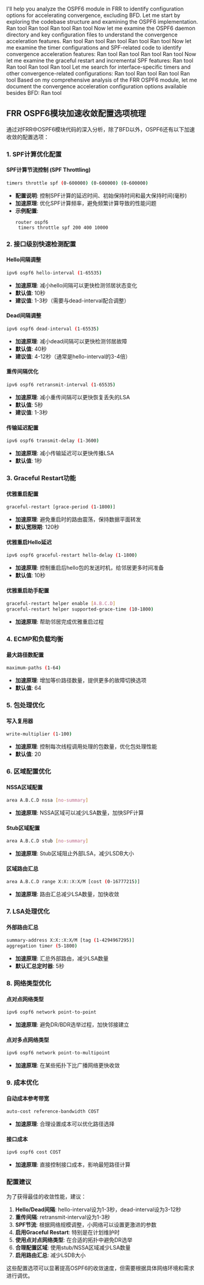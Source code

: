 I'll help you analyze the OSPF6 module in FRR to identify configuration options for accelerating convergence, excluding BFD. Let me start by exploring the codebase structure and examining the OSPF6 implementation.
Ran tool
Ran tool
Ran tool
Ran tool
Now let me examine the OSPF6 daemon directory and key configuration files to understand the convergence acceleration features.
Ran tool
Ran tool
Ran tool
Ran tool
Ran tool
Now let me examine the timer configurations and SPF-related code to identify convergence acceleration features:
Ran tool
Ran tool
Ran tool
Ran tool
Now let me examine the graceful restart and incremental SPF features:
Ran tool
Ran tool
Ran tool
Ran tool
Let me search for interface-specific timers and other convergence-related configurations:
Ran tool
Ran tool
Ran tool
Ran tool
Based on my comprehensive analysis of the FRR OSPF6 module, let me document the convergence acceleration configuration options available besides BFD:
Ran tool
## FRR OSPF6模块加速收敛配置选项梳理

通过对FRR中OSPF6模块代码的深入分析，除了BFD以外，OSPF6还有以下加速收敛的配置选项：

### 1. SPF计算优化配置

#### SPF计算节流控制 (SPF Throttling)
```bash
timers throttle spf (0-600000) (0-600000) (0-600000)
```
- **配置说明**: 控制SPF计算的延迟时间、初始保持时间和最大保持时间(毫秒)
- **加速原理**: 优化SPF计算频率，避免频繁计算导致的性能问题
- **示例配置**:
  ```
  router ospf6
   timers throttle spf 200 400 10000
  ```

### 2. 接口级别快速检测配置

#### Hello间隔调整
```bash
ipv6 ospf6 hello-interval (1-65535)
```
- **加速原理**: 减小hello间隔可以更快检测邻居状态变化
- **默认值**: 10秒
- **建议值**: 1-3秒（需要与dead-interval配合调整）

#### Dead间隔调整  
```bash
ipv6 ospf6 dead-interval (1-65535)
```
- **加速原理**: 减小dead间隔可以更快检测邻居故障
- **默认值**: 40秒
- **建议值**: 4-12秒（通常是hello-interval的3-4倍）

#### 重传间隔优化
```bash
ipv6 ospf6 retransmit-interval (1-65535)
```
- **加速原理**: 减小重传间隔可以更快恢复丢失的LSA
- **默认值**: 5秒
- **建议值**: 1-3秒

#### 传输延迟配置
```bash
ipv6 ospf6 transmit-delay (1-3600)
```
- **加速原理**: 减小传输延迟可以更快传播LSA
- **默认值**: 1秒

### 3. Graceful Restart功能

#### 优雅重启配置
```bash
graceful-restart [grace-period (1-1800)]
```
- **加速原理**: 避免重启时的路由震荡，保持数据平面转发
- **默认宽限期**: 120秒

#### 优雅重启Hello延迟
```bash
ipv6 ospf6 graceful-restart hello-delay (1-1800)
```
- **加速原理**: 控制重启后hello包的发送时机，给邻居更多时间准备
- **默认值**: 10秒

#### 优雅重启助手配置
```bash
graceful-restart helper enable [A.B.C.D]
graceful-restart helper supported-grace-time (10-1800)
```
- **加速原理**: 帮助邻居完成优雅重启过程

### 4. ECMP和负载均衡

#### 最大路径数配置
```bash
maximum-paths (1-64)
```
- **加速原理**: 增加等价路径数量，提供更多的故障切换选项
- **默认值**: 64

### 5. 包处理优化

#### 写入复用器
```bash
write-multiplier (1-100)
```
- **加速原理**: 控制每次线程调用处理的包数量，优化包处理性能
- **默认值**: 20

### 6. 区域配置优化

#### NSSA区域配置
```bash
area A.B.C.D nssa [no-summary]
```
- **加速原理**: NSSA区域可以减少LSA数量，加快SPF计算

#### Stub区域配置
```bash
area A.B.C.D stub [no-summary]
```
- **加速原理**: Stub区域阻止外部LSA，减少LSDB大小

#### 区域路由汇总
```bash
area A.B.C.D range X:X::X:X/M [cost (0-16777215)]
```
- **加速原理**: 路由汇总减少LSA数量，加快收敛

### 7. LSA处理优化

#### 外部路由汇总
```bash
summary-address X:X::X:X/M [tag (1-4294967295)]
aggregation timer (5-1800)
```
- **加速原理**: 汇总外部路由，减少LSA数量
- **默认汇总定时器**: 5秒

### 8. 网络类型优化

#### 点对点网络类型
```bash
ipv6 ospf6 network point-to-point
```
- **加速原理**: 避免DR/BDR选举过程，加快邻接建立

#### 点对多点网络类型
```bash
ipv6 ospf6 network point-to-multipoint
```
- **加速原理**: 在某些拓扑下比广播网络更快收敛

### 9. 成本优化

#### 自动成本参考带宽
```bash
auto-cost reference-bandwidth COST
```
- **加速原理**: 合理设置成本可以优化路径选择

#### 接口成本
```bash
ipv6 ospf6 cost COST
```
- **加速原理**: 直接控制接口成本，影响最短路径计算

### 配置建议

为了获得最佳的收敛性能，建议：

1. **Hello/Dead间隔**: hello-interval设为1-3秒，dead-interval设为3-12秒
2. **重传间隔**: retransmit-interval设为1-3秒  
3. **SPF节流**: 根据网络规模调整，小网络可以设置更激进的参数
4. **启用Graceful Restart**: 特别是在计划维护时
5. **使用点对点网络类型**: 在合适的拓扑中避免DR选举
6. **合理配置区域**: 使用stub/NSSA区域减少LSA数量
7. **启用路由汇总**: 减少LSDB大小

这些配置选项可以显著提高OSPF6的收敛速度，但需要根据具体网络环境和需求进行调优。
